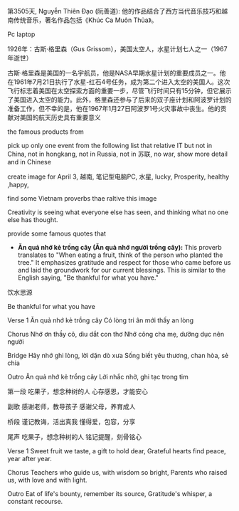 
第3505天, Nguyễn Thiên Đạo (阮善道): 他的作品结合了西方当代音乐技巧和越南传统音乐，著名作品包括《Khúc Ca Muôn Thủa》。
 
 Pc laptop

1926年：古斯·格里森（Gus Grissom），美国太空人，水星计划七人之一（1967年逝世）

古斯·格里森是美国的一名宇航员，他是NASA早期水星计划的重要成员之一。他在1961年7月21日执行了水星-红石4号任务，成为第二个进入太空的美国人。这次飞行标志着美国在太空探索方面的重要一步，尽管飞行时间只有15分钟，但它展示了美国进入太空的能力。此外，格里森还参与了后来的双子座计划和阿波罗计划的准备工作，但不幸的是，他在1967年1月27日阿波罗1号火灾事故中丧生。他的贡献对美国的航天历史具有重要意义 


the famous products from 

 pick up  only one event  from the following list that relative IT but not in China, not in hongkang, not in Russia, not in 苏联, no war, show more detail and in Chinese 

create image for April 3, 越南, 笔记型电脑PC, 水星, lucky, Prosperity, healthy ,happy,


find some Vietnam proverbs thae raltive this image 

 Creativity is seeing what everyone else has seen, and thinking what no one else has thought.

provide some famous quotes that  

* **Ăn quả nhớ kẻ trồng cây (Ăn quả nhớ người trồng cây):** This proverb translates to "When eating a fruit, think of the person who planted the tree." It emphasizes gratitude and respect for those who came before us and laid the groundwork for our current blessings.  This is similar to the English saying, "Be thankful for what you have."

饮水思源

Be thankful for what you have

Verse 1
Ăn quả nhớ kẻ trồng cây
Có lòng tri ân mới thấy an lòng

Chorus
Nhớ ơn thầy cô, dìu dắt con thơ
Nhớ công cha mẹ, dưỡng dục nên người

Bridge
Hãy nhớ ghi lòng, lời dặn dò xưa
Sống biết yêu thương, chan hòa, sẻ chia

Outro
Ăn quả nhớ kẻ trồng cây
Lời nhắc nhở, ghi tạc trong tim


第一段
吃果子，想念种树的人
心存感恩，才能安心

副歌
感谢老师，教导孩子
感谢父母，养育成人

桥段
谨记教诲，活出真我
懂得爱，包容，分享

尾声
吃果子，想念种树的人
铭记提醒，刻骨铭心

Verse 1
Sweet fruit we taste, a gift to hold dear,
Grateful hearts find peace, year after year.

Chorus
Teachers who guide us, with wisdom so bright,
Parents who raised us, with love and with light.

Outro
Eat of life's bounty, remember its source,
Gratitude's whisper, a constant recourse.